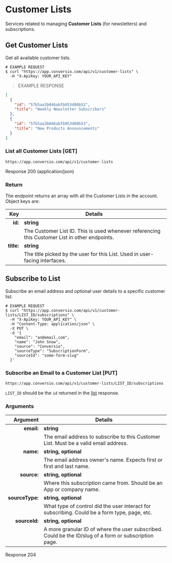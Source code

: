 # Customer Lists
Services related to managing **Customer Lists** (for newsletters) and subscriptions.

## Get Customer Lists

Get all available customer lists.

```shell
# EXAMPLE REQUEST
$ curl "https://app.conversio.com/api/v1/customer-lists" \
  -H "X-ApiKey: YOUR_API_KEY"
```

> EXAMPLE RESPONSE

```json
[
  {
    "id": "57b5aa3b046abfb053d80b52",
    "title": "Weekly Newsletter Subscribers"
  },
  {
    "id": "57b5aa3b046abfb053d80b53",
    "title": "New Products Announcements"
  }
]
```

### List all Customer Lists [GET]

`https://app.conversio.com/api/v1/customer-lists`

<aside class="success">
  Response 200 (application/json)
</aside>

### Return

The endpoint returns an array with all the Customer Lists in the account. Object keys are:

|Key|Details|
|-------:|-----------|
|**id:**|**string**|
||The Customer List ID. This is used whenever referencing this Customer List in other endpoints.|
|**title:**|**string**|
||The title picked by the user for this List. Used in user-facing interfaces.|

## Subscribe to List

Subscribe an email address and optional user details to a specific customer list.

```shell
# EXAMPLE REQUEST
$ curl "https://app.conversio.com/api/v1/customer-lists/LIST_ID/subscriptions" \
  -H "X-ApiKey: YOUR_API_KEY" \
  -H "Content-Type: application/json" \
  -X PUT \
  -d '{
    "email": "an@email.com",
    "name": "John Snow",
    "source": "Conversio",
    "sourceType": "SubscriptionForm",
    "sourceId": "some-form-slug"
  }'
```

### Subscribe an Email to a Customer List [PUT]

`https://app.conversio.com/api/v1/customer-lists/LIST_ID/subscriptions`

`LIST_ID` should be the `id` returned in the [list](#get-customer-lists) response.

### Arguments

|Argument|Details|
|-------:|-----------|
|**email:**|**string**|
||The email address to subscribe to this Customer List. Must be a valid email address.|
|**name:**|**string, optional**|
||The email address owner's name. Expects first or first and last name.|
|**source:**|**string, optional**|
||Where this subscription came from. Should be an App or company name.|
|**sourceType:**|**string, optional**|
||What type of control did the user interact for subscribing. Could be a form type, page, etc.|
|**sourceId:**|**string, optional**|
||A more granular ID of where the user subscribed. Could be the ID/slug of a form or subscription page.|

<aside class="success">
  Response 204
</aside>
